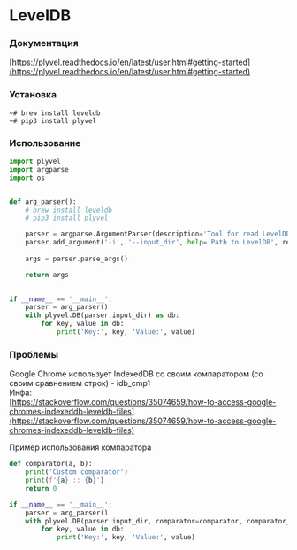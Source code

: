# LevelDB

### Документация

[https://plyvel.readthedocs.io/en/latest/user.html#getting-started](https://plyvel.readthedocs.io/en/latest/user.html#getting-started)



### Установка

```
~# brew install leveldb
~# pip3 install plyvel
```

### Использование

```python
import plyvel
import argparse
import os


def arg_parser():
    # brew install leveldb
    # pip3 install plyvel

    parser = argparse.ArgumentParser(description='Tool for read LevelDB databases')
    parser.add_argument('-i', '--input_dir', help='Path to LevelDB', required=True)
    
    args = parser.parse_args()

    return args
    

if __name__ == '__main__':
    parser = arg_parser()
    with plyvel.DB(parser.input_dir) as db:
        for key, value in db:
            print('Key:', key, 'Value:', value)


```

### Проблемы

Google Chrome использует IndexedDB со своим компаратором (со своим сравнением строк) - idb\_cmp1\
Инфа:\
[https://stackoverflow.com/questions/35074659/how-to-access-google-chromes-indexeddb-leveldb-files](https://stackoverflow.com/questions/35074659/how-to-access-google-chromes-indexeddb-leveldb-files)

Пример использования компаратора

```python
def comparator(a, b):
    print('Custom comparator')
    print(f'{a} :: {b}')
    return 0

if __name__ == '__main__':
    parser = arg_parser()
    with plyvel.DB(parser.input_dir, comparator=comparator, comparator_name=b'idb_cmp1') as db:
        for key, value in db:
            print('Key:', key, 'Value:', value)
```
